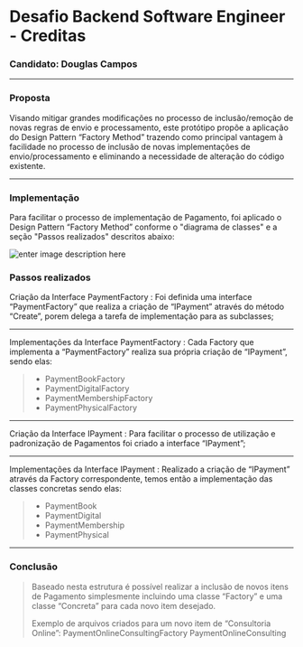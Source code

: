 ﻿
# Desafio Backend Software Engineer - Creditas

### Candidato: Douglas Campos
----------
### <i class="icon-file"></i> Proposta
Visando mitigar grandes modificações no processo de inclusão/remoção de novas regras de envio e processamento, este protótipo propõe a aplicação do Design Pattern “Factory Method” trazendo como principal vantagem à facilidade no processo de inclusão de novas implementações de envio/processamento e eliminando a necessidade de alteração do código existente.

----------


### <i class="icon-pencil"></i>Implementação

Para facilitar o processo de implementação de Pagamento, foi aplicado o Design Pattern “Factory Method” conforme o "diagrama de classes" e a seção "Passos realizados" descritos abaixo: 

![enter image description here](https://lh3.googleusercontent.com/-scDQVCquUS0/WelfXYAHbcI/AAAAAAAAPj8/dAtuBJ_VxXc6PJc3wGREhzvEN5lSiuOLwCLcBGAs/s0/PaymentClassDiagram.jpg "Payment Class Diagram")

### <i class="icon-pencil"></i>Passos realizados

Criação da Interface PaymentFactory
:   Foi definida uma interface “PaymentFactory” que realiza a criação de “IPayment” através do método “Create”, porem delega a tarefa de implementação para as subclasses;

----------

Implementações da Interface PaymentFactory
:   Cada Factory que implementa a “PaymentFactory” realiza sua própria criação de “IPayment”, sendo elas: 

> - PaymentBookFactory
> - PaymentDigitalFactory
> - PaymentMembershipFactory
> - PaymentPhysicalFactory

----------

Criação da Interface IPayment
:   Para facilitar o processo de utilização e padronização de Pagamentos foi criado a interface “IPayment”;

----------

Implementações da Interface IPayment
:   Realizado a criação de “IPayment” através da Factory correspondente, temos então a implementação das classes concretas sendo elas:

> - PaymentBook
> - PaymentDigital
> - PaymentMembership
> - PaymentPhysical

----------


### <i class="icon-pencil"></i>Conclusão

> Baseado nesta estrutura é possível realizar a inclusão de novos itens de Pagamento simplesmente incluindo uma classe “Factory” e uma classe “Concreta” para cada novo item desejado. 
> 
> Exemplo de arquivos criados para um novo item de “Consultoria Online”:
> <i class="icon-plus"></i> PaymentOnlineConsultingFactory
> <i class="icon-plus"></i> PaymentOnlineConsulting

